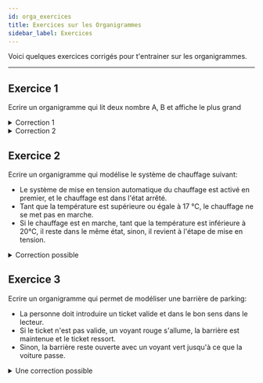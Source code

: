 ```yaml
---
id: orga_exercices
title: Exercices sur les Organigrammes
sidebar_label: Exercices
---
```


Voici quelques exercices corrigés pour t'entrainer sur les organigrammes.

---

## Exercice 1

Ecrire un organigramme qui lit deux nombre A, B et affiche le plus
grand

<details>
<summary>Correction 1</summary>

![correction1](./assets/orga_exercice_1.png)

</details>

<details>
<summary>Correction 2</summary>

![correction2](./assets/orga_exercice_2.png)

</details>

## Exercice 2

Ecrire un organigramme qui modélise le système de chauffage suivant:

- Le système de mise en tension automatique du chauffage est activé en premier, et le chauffage est dans l'état arrêté.
- Tant que la température est supérieure ou égale à 17 °C, le chauffage ne se met pas en marche.
- Si le chauffage est en marche, tant que la température est inférieure à 20°C, il reste dans le même état, sinon, il revient à l'étape de mise en tension.

<details>
<summary>Correction possible</summary>

![correction1](./assets/orga_exercice_2.png)

</details>

## Exercice 3

Ecrire un organigramme qui permet de modéliser une barrière de parking:

- La personne doit introduire un ticket valide et dans le bon sens dans le lecteur.
- Si le ticket n'est pas valide, un voyant rouge s'allume, la barrière est maintenue et le ticket ressort.
- Sinon, la barrière reste ouverte avec un voyant vert jusqu'à ce que la voiture passe.

<details>
<summary>Une correction possible</summary>

![correction1](./assets/orga_exercice_3.png)

</details>
